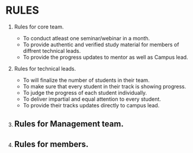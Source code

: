 # RULES

1. Rules for core team.
	- To conduct atleast one seminar/webinar in a month.
	- To provide authentic and verified study material for members of diffrent technical leads.
	- To provide the progress updates to mentor as well as Campus lead.   

2. Rules for technical leads.
	- To will finalize the number of students in their team.
	- To make sure that every student in their track is showing progress.
	- To judge the progress of each student individually.
	- To deliver impartial and equal attention to every student.
	- To provide their tracks updates directly to campus lead.  

3. Rules for Management team.
	- 

4. Rules for members.
	-